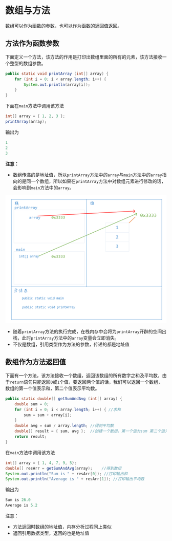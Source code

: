# 数组与方法

数组可以作为函数的参数，也可以作为函数的返回值返回。

## 方法作为函数参数

下面定义一个方法，该方法的作用是打印出数组里面的所有的元素，该方法接收一个整型的数组参数。

```java
public static void printArray (int[] array) {
    for (int i = 0; i < array.length; i++) {
        System.out.println(array[i]);
    }
}
```

下面在`main`方法中调用该方法

```java
int[] array = { 1, 2, 3 };
printArray(array);
```

输出为

```java
1
2
3
```

**注意：**

- 数组传递的是地址值，所以`printArray`方法中的`array`与`main`方法中的`array`指向的是同一个数组，所以如果在`printArray`方法中对数组元素进行修改的话，会影响到`main`方法中的`array`。

<img src="images/数组作为参数.png">

- 随着`printArray`方法的执行完成，在栈内存中会将为`printArray`开辟的空间出栈，此时`printArray`方法中的`array`变量会立即消失。
- 不仅是数组，引用类型作为方法的参数，传递的都是地址值

## 数组作为方法返回值

下面有一个方法，该方法接收一个数组，返回该数组的所有数字之和及平均数，由于`return`语句只能返回`0`或`1`个值，要返回两个值的话，我们可以返回一个数组，数组的第一个值表示和，第二个值表示平均数。

```java
public static double[] getSumAndAvg (int[] array) {
    double sum = 0;
    for (int i = 0; i < array.length; i++) { //求和
        sum = sum + array[i];
    }
    double avg = sum / array.length; //得到平均数
    double[] result = { sum, avg };  //创建一个数组，第一个值为sum 第二个值为avg
    return result;
}
```

在`main`方法中调用该方法

```java
int[] array = { 1, 4, 7, 9, 5};
double[] resArr = getSumAndAvg(array);    //得到数组
System.out.println("Sum is " + resArr[0]); //打印输出和
System.out.println("Average is " + resArr[1]); //打印输出平均数
```

输出为

```java
Sum is 26.0
Average is 5.2
```

注意：

- 方法返回时数组的地址值，内存分析过程同上类似
- 返回引用数据类型，返回的也是地址值

